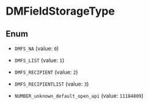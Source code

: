 

# DMFieldStorageType

## Enum


* `DMFS_NA` (value: `0`)

* `DMFS_LIST` (value: `1`)

* `DMFS_RECIPIENT` (value: `2`)

* `DMFS_RECIPIENTLIST` (value: `3`)

* `NUMBER_unknown_default_open_api` (value: `11184809`)



